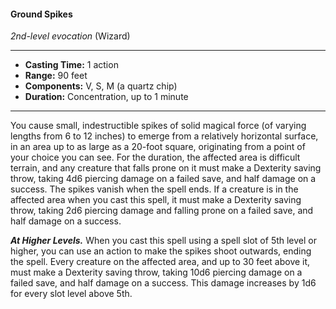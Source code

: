 #### Ground Spikes
*2nd-level evocation* (Wizard)
___
- **Casting Time:** 1 action
- **Range:** 90 feet
- **Components:** V, S, M (a quartz chip)
- **Duration:** Concentration, up to 1 minute
---
You cause small, indestructible spikes of solid magical force (of varying lengths from 6 to 12 inches) to emerge from a relatively horizontal surface, in an area up to as large as a 20-foot square, originating from a point of your choice you can see. For the duration, the affected area is difficult terrain, and any creature that falls prone on it must make a Dexterity saving throw, taking 4d6 piercing damage on a failed save, and half damage on a success. The spikes vanish when the spell ends. If a creature is in the affected area when you cast this spell, it must make a Dexterity saving throw, taking 2d6 piercing damage and falling prone on a failed save, and half damage on a success.

***At Higher Levels.*** When you cast this spell using a spell slot of 5th level or higher, you can use an action to make the spikes shoot outwards, ending the spell. Every creature on the affected area, and up to 30 feet above it, must make a Dexterity saving throw, taking 10d6 piercing damage on a failed save, and half damage on a success. This damage increases by 1d6 for every slot level above 5th.
